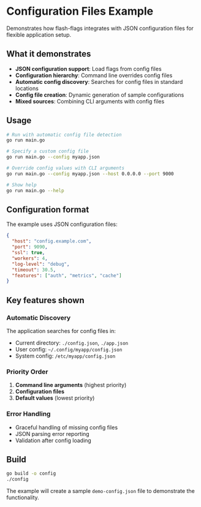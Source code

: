 # Configuration Files Example

Demonstrates how flash-flags integrates with JSON configuration files for flexible application setup.

## What it demonstrates

- **JSON configuration support**: Load flags from config files
- **Configuration hierarchy**: Command line overrides config files
- **Automatic config discovery**: Searches for config files in standard locations
- **Config file creation**: Dynamic generation of sample configurations
- **Mixed sources**: Combining CLI arguments with config files

## Usage

```bash
# Run with automatic config file detection
go run main.go

# Specify a custom config file
go run main.go --config myapp.json

# Override config values with CLI arguments
go run main.go --config myapp.json --host 0.0.0.0 --port 9000

# Show help
go run main.go --help
```

## Configuration format

The example uses JSON configuration files:

```json
{
  "host": "config.example.com",
  "port": 9090,
  "ssl": true,
  "workers": 4,
  "log-level": "debug",
  "timeout": 30.5,
  "features": ["auth", "metrics", "cache"]
}
```

## Key features shown

### Automatic Discovery
The application searches for config files in:
- Current directory: `./config.json`, `./app.json`
- User config: `~/.config/myapp/config.json`
- System config: `/etc/myapp/config.json`

### Priority Order
1. **Command line arguments** (highest priority)
2. **Configuration files**
3. **Default values** (lowest priority)

### Error Handling
- Graceful handling of missing config files
- JSON parsing error reporting
- Validation after config loading

## Build

```bash
go build -o config
./config
```

The example will create a sample `demo-config.json` file to demonstrate the functionality.